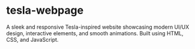 # tesla-webpage
A sleek and responsive Tesla-inspired website showcasing modern UI/UX design, interactive elements, and smooth animations. Built using HTML, CSS, and JavaScript.
